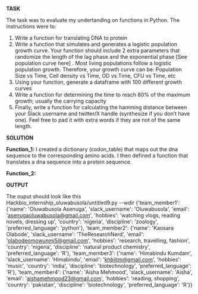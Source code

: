 **TASK** 

The task was to evaluate my undertanding on functions in Python. The instructions were to:

1. Write a function for translating DNA to protein
2. Write a function that simulates and generates a logistic population growth curve. Your function should include 2 extra parameters that randomize the length of the lag phase and the exponential phase [See population curve here] . Most living populations follow a logistic population growth. Therefore, your growth curve can be: Population Size vs Time, Cell density vs Time, OD vs Time, CFU vs Time, etc
3. Using your function, generate a dataframe with 100 different growth curves
4. Write a function for determining the time to reach 80% of the maximum growth; usually the carrying capacity
5. Finally, write a function for calculating the hamming distance between your Slack username and twitter/X handle (synthesize if you don’t have one). Feel free to pad it with extra words if they are not of the same length.

**SOLUTION** 

**Function_1:** I created a dictionary (codon_table) that maps out the dna sequence to the corresponding amino acids. 
                I then defined a function that translates a dna sequence into a protein sequence.

**Function_2:** 


**OUTPUT** 


The ouput should look like this Hackbio_internship_oluwabusola/untitled9.py --wdir {'team_member1': {'name': 'Oluwabusola Asenuga', 'slack_username': 'Oluwabusola', 'email': 'asenugaoluwabusola@gmail.com', 'hobbies': 'watching vlogs, reading novels, dressing up', 'country': 'nigeria', 'discipline': 'zoology', 'preferred_language': 'python'}, 'team_member2': {'name': 'Kaosara Olabode', 'slack_username': 'TheResearchNerd', 'email': 'olabodeomowunmi5@gmail.com', 'hobbies': 'research, travelling, fashion', 'country': 'nigeria', 'discipline': 'natural product chemistry', 'preferred_language': 'R'}, 'team_member3': {'name': 'Himabindu Kumdam', 'slack_username': 'Himabindu', 'email': 'khbiitm@gmail.com', 'hobbies': 'music', 'country': 'india', 'discipline': 'biotechnology', 'preferred_language': 'R'}, 'team_member4': {'name': 'Aisha Mehmood', 'slack_username': 'Aisha', 'email': 'aishamehmood23@gmail.com', 'hobbies': 'reading, shopping', 'country': 'pakistan', 'discipline': 'biotechnology', 'preferred_language': 'R'}}
